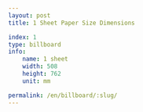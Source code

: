 ```yaml
---
layout: post
title: 1 Sheet Paper Size Dimensions

index: 1
type: billboard
info:
    name: 1 sheet
    width: 508
    height: 762
    unit: mm

permalink: /en/billboard/:slug/
---
```



